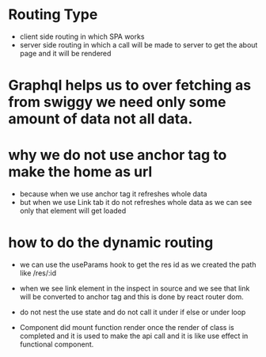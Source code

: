 # Routing Type
- client side routing in which SPA works
- server side routing in which a call will be made to server to get the about page and it will be rendered 

# Graphql helps us to over fetching as from swiggy we need only some amount of data not all data.


# why we do not use anchor tag to make the home as url

- because when we use anchor tag it refreshes whole data
- but when we use Link tab it do not refreshes whole data as we can see only that element will get loaded 


# how to do the dynamic routing 

- we can use the useParams hook to get the res id as we created the path like /res/:id
- when we see link element in the inspect in source and we see that link will be converted to anchor tag and this is done by react router dom.

- do not nest the use state and do not call it under if else or under loop 


- Component did mount function render once the render of class is completed and it is used to make the api call and it is like use effect in functional component.